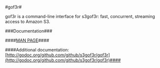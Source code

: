 #gof3r#

gof3r is a command-line interface for s3gof3r: fast, concurrent, streaming access to Amazon S3.

###Documentation###

####[MAN PAGE](http://randallmcpherson.com/gof3r.html)####

####Additional documentation: [http://godoc.org/github.com/github/s3gof3r/gof3r](http://godoc.org/github.com/github/s3gof3r/gof3r)####





